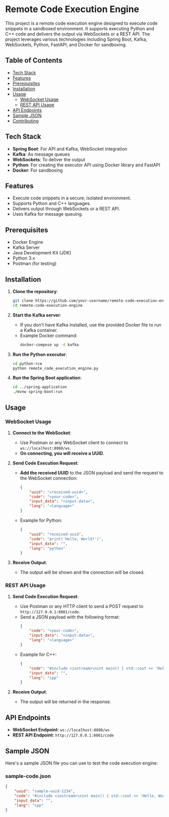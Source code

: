 # Remote Code Execution Engine

This project is a remote code execution engine designed to execute code snippets in a sandboxed environment. It supports executing Python and C++ code and delivers the output via WebSockets or a REST API. The project leverages various technologies including Spring Boot, Kafka, WebSockets, Python, FastAPI, and Docker for sandboxing.

## Table of Contents
- [Tech Stack](#tech-stack)
- [Features](#features)
- [Prerequisites](#prerequisites)
- [Installation](#installation)
- [Usage](#usage)
  - [WebSocket Usage](#websocket-usage)
  - [REST API Usage](#rest-api-usage)
- [API Endpoints](#api-endpoints)
- [Sample JSON](#sample-json)
- [Contributing](#contributing)

## Tech Stack
- **Spring Boot**: For API and Kafka, WebSocket integration
- **Kafka**: As message queues
- **WebSockets**: To deliver the output
- **Python**: For creating the executor API using Docker library and FastAPI
- **Docker**: For sandboxing

## Features
- Execute code snippets in a secure, isolated environment.
- Supports Python and C++ languages.
- Delivers output through WebSockets or a REST API.
- Uses Kafka for message queuing.

## Prerequisites
- Docker Engine
- Kafka Server
- Java Development Kit (JDK)
- Python 3.x
- Postman (for testing)

## Installation
1. **Clone the repository**:
    ```sh
    git clone https://github.com/your-username/remote-code-execution-engine.git
    cd remote-code-execution-engine
    ```

2. **Start the Kafka server**:
    - If you don't have Kafka installed, use the provided Docker file to run a Kafka container.
    - Example Docker command:
      ```sh
      docker-compose up -d kafka
      ```

3. **Run the Python executor**:
    ```sh
    cd python-rce
    python remote_code_execution_engine.py
    ```

4. **Run the Spring Boot application**:
    ```sh
    cd ../spring-application
    ./mvnw spring-boot:run
    ```

## Usage
### WebSocket Usage
1. **Connect to the WebSocket**:
    - Use Postman or any WebSocket client to connect to `ws://localhost:8080/ws`.
    - **On connecting, you will receive a UUID**.

2. **Send Code Execution Request**:
    - **Add the received UUID** to the JSON payload and send the request to the WebSocket connection:
      ```json
      {
          "uuid": "<received-uuid>",
          "code": "<your-code>",
          "input_data": "<input-data>",
          "lang": "<language>"
      }
      ```
    - Example for Python:
      ```json
      {
          "uuid": "received-uuid",
          "code": "print('Hello, World!')",
          "input_data": "",
          "lang": "python"
      }
      ```

3. **Receive Output**:
    - The output will be shown and the connection will be closed.

### REST API Usage
1. **Send Code Execution Request**:
    - Use Postman or any HTTP client to send a POST request to `http://127.0.0.1:8001/code`.
    - Send a JSON payload with the following format:
      ```json
      {
          "code": "<your-code>",
          "input_data": "<input-data>",
          "lang": "<language>"
      }
      ```
    - Example for C++:
      ```json
      {
          "code": "#include <iostream>\nint main() { std::cout << 'Hello, World!'; return 0; }",
          "input_data": "",
          "lang": "cpp"
      }
      ```

2. **Receive Output**:
    - The output will be returned in the response.

## API Endpoints
- **WebSocket Endpoint**: `ws://localhost:8080/ws`
- **REST API Endpoint**: `http://127.0.0.1:8001/code`

## Sample JSON
Here's a sample JSON file you can use to test the code execution engine:

### sample-code.json
```json
{
    "uuid": "sample-uuid-1234",
    "code": "#include <iostream>\nint main() { std::cout << 'Hello, World!'; return 0; }",
    "input_data": "",
    "lang": "cpp"
}
